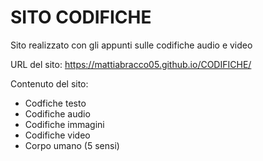 # SITO CODIFICHE

Sito realizzato con gli appunti sulle codifiche audio e video

URL del sito: https://mattiabracco05.github.io/CODIFICHE/

Contenuto del sito:
- Codfiche testo
- Codifiche audio
- Codifiche immagini
- Codifiche video
- Corpo umano (5 sensi)
